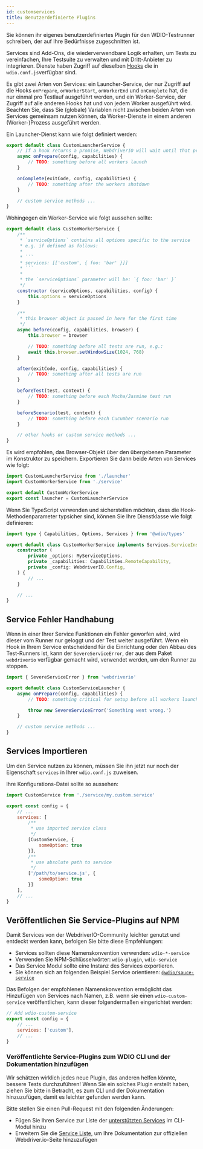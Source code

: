```yaml
---
id: customservices
title: Benutzerdefinierte Plugins
---
```


Sie können ihr eigenes benutzerdefiniertes Plugin für den WDIO-Testrunner schreiben, der auf Ihre Bedürfnisse zugeschnitten ist.

Services sind Add-Ons, die wiederverwendbare Logik erhalten, um Tests zu vereinfachen, Ihre Testsuite zu verwalten und mit Dritt-Anbieter zu integrieren. Dienste haben Zugriff auf dieselben [Hooks](/docs/configurationfile) die in `wdio.conf.js`verfügbar sind.

Es gibt zwei Arten von Services: ein Launcher-Service, der nur Zugriff auf die Hooks `onPrepare`, `onWorkerStart`, `onWorkerEnd` und `onComplete` hat, die nur einmal pro Testlauf ausgeführt werden, und ein Worker-Service, der Zugriff auf alle anderen Hooks hat und von jedem Worker ausgeführt wird. Beachten Sie, dass Sie (globale) Variablen nicht zwischen beiden Arten von Services gemeinsam nutzen können, da Worker-Dienste in einem anderen (Worker-)Prozess ausgeführt werden.

Ein Launcher-Dienst kann wie folgt definiert werden:

```js
export default class CustomLauncherService {
    // If a hook returns a promise, WebdriverIO will wait until that promise is resolved to continue.
    async onPrepare(config, capabilities) {
        // TODO: something before all workers launch
    }

    onComplete(exitCode, config, capabilities) {
        // TODO: something after the workers shutdown
    }

    // custom service methods ...
}
```

Wohingegen ein Worker-Service wie folgt aussehen sollte:

```js
export default class CustomWorkerService {
    /**
     * `serviceOptions` contains all options specific to the service
     * e.g. if defined as follows:
     *
     * ```
     * services: [['custom', { foo: 'bar' }]]
     * ```
     *
     * the `serviceOptions` parameter will be: `{ foo: 'bar' }`
     */
    constructor (serviceOptions, capabilities, config) {
        this.options = serviceOptions
    }

    /**
     * this browser object is passed in here for the first time
     */
    async before(config, capabilities, browser) {
        this.browser = browser

        // TODO: something before all tests are run, e.g.:
        await this.browser.setWindowSize(1024, 768)
    }

    after(exitCode, config, capabilities) {
        // TODO: something after all tests are run
    }

    beforeTest(test, context) {
        // TODO: something before each Mocha/Jasmine test run
    }

    beforeScenario(test, context) {
        // TODO: something before each Cucumber scenario run
    }

    // other hooks or custom service methods ...
}
```

Es wird empfohlen, das Browser-Objekt über den übergebenen Parameter im Konstruktor zu speichern. Exportieren Sie dann beide Arten von Services wie folgt:

```js
import CustomLauncherService from './launcher'
import CustomWorkerService from './service'

export default CustomWorkerService
export const launcher = CustomLauncherService
```

Wenn Sie TypeScript verwenden und sicherstellen möchten, dass die Hook-Methodenparameter typsicher sind, können Sie Ihre Dienstklasse wie folgt definieren:

```ts
import type { Capabilities, Options, Services } from '@wdio/types'

export default class CustomWorkerService implements Services.ServiceInstance {
    constructor (
        private _options: MyServiceOptions,
        private _capabilities: Capabilities.RemoteCapability,
        private _config: WebdriverIO.Config,
    ) {
        // ...
    }

    // ...
}
```

## Service Fehler Handhabung

Wenn in einer Ihrer Service Funktionen ein Fehler geworfen wird, wird dieser vom Runner nur geloggt und der Test weiter ausgeführt. Wenn ein Hook in Ihrem Service entscheidend für die Einrichtung oder den Abbau des Test-Runners ist, kann der `SevereServiceError`, der aus dem Paket `webdriverio` verfügbar gemacht wird, verwendet werden, um den Runner zu stoppen.

```js
import { SevereServiceError } from 'webdriverio'

export default class CustomServiceLauncher {
    async onPrepare(config, capabilities) {
        // TODO: something critical for setup before all workers launch

        throw new SevereServiceError('Something went wrong.')
    }

    // custom service methods ...
}
```

## Services Importieren

Um den Service nutzen zu können, müssen Sie ihn jetzt nur noch der Eigenschaft `services` in Ihrer `wdio.conf.js` zuweisen.

Ihre Konfigurations-Datei sollte so aussehen:

```js
import CustomService from './service/my.custom.service'

export const config = {
    // ...
    services: [
        /**
         * use imported service class
         */
        [CustomService, {
            someOption: true
        }],
        /**
         * use absolute path to service
         */
        ['/path/to/service.js', {
            someOption: true
        }]
    ],
    // ...
}
```

## Veröffentlichen Sie Service-Plugins auf NPM

Damit Services von der WebdriverIO-Community leichter genutzt und entdeckt werden kann, befolgen Sie bitte diese Empfehlungen:

* Services sollten diese Namenskonvention verwenden: `wdio-*-service`
* Verwenden Sie NPM-Schlüsselwörter: `wdio-plugin`, `wdio-service`
* Das Service Modul sollte eine Instanz des Services exportieren.
* Sie können sich an folgenden Beispiel Service orientieren: [`@wdio/sauce-service`](https://github.com/webdriverio/webdriverio/tree/main/packages/wdio-sauce-service)

Das Befolgen der empfohlenen Namenskonvention ermöglicht das Hinzufügen von Services nach Namen, z.B. wenn sie einen `wdio-custom-service` veröffentlichen, kann dieser folgendermaßen eingerichtet werden:

```js
// Add wdio-custom-service
export const config = {
    // ...
    services: ['custom'],
    // ...
}
```

### Veröffentlichte Service-Plugins zum WDIO CLI und der Dokumentation hinzufügen

Wir schätzen wirklich jedes neue Plugin, das anderen helfen könnte, bessere Tests durchzuführen! Wenn Sie ein solches Plugin erstellt haben, ziehen Sie bitte in Betracht, es zum CLI und der Dokumentation hinzuzufügen, damit es leichter gefunden werden kann.

Bitte stellen Sie einen Pull-Request mit den folgenden Änderungen:

- Fügen Sie Ihren Service zur Liste der [unterstützten Services](https://github.com/webdriverio/webdriverio/blob/main/packages/wdio-cli/src/constants.ts#L92-L128) im CLI-Modul hinzu
- Erweitern Sie die [Service Liste](https://github.com/webdriverio/webdriverio/blob/main/scripts/docs-generation/3rd-party/services.json), um Ihre Dokumentation zur offiziellen Webdriver.io-Seite hinzuzufügen
